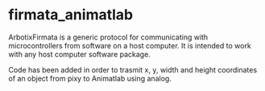 # firmata_animatlab

ArbotixFirmata is a generic protocol for communicating with microcontrollers
   from software on a host computer. It is intended to work with
   any host computer software package.

Code has been added in order to trasmit x, y, width and height coordinates of an object from pixy to Animatlab using analog. 
